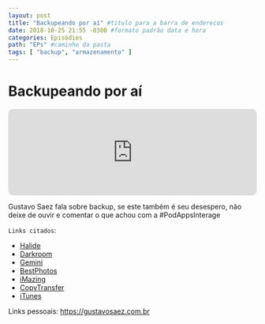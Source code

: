 ```yaml
---
layout: post
title: "Backupeando por aí" #titulo para a barra de enderecos
date: 2018-10-25 21:55 -0300 #formato padrão data e hora
categories: Episódios
path: "EPs" #caminho da pasta
tags: [ "backup", "armazenamento" ]
---
```


# Backupeando por aí

<iframe allow="autoplay *; encrypted-media *; fullscreen *; clipboard-write" frameborder="0" height="175" style="width:100%;max-width:660px;overflow:hidden;border-radius:10px;" sandbox="allow-forms allow-popups allow-same-origin allow-scripts allow-storage-access-by-user-activation allow-top-navigation-by-user-activation" src="https://embed.podcasts.apple.com/us/podcast/podapps/id1434188907?i=1000422601675&theme=auto"></iframe>

Gustavo Saez fala sobre backup, se este também é seu desespero, não deixe de ouvir e comentar o que achou com a #PodAppsInterage

`Links citados`:
- [Halide](https://apple.co/2qb0Z3Z)
- [Darkroom](https://apple.co/2OLsiAu)
- [Gemini](https://apple.co/2D57wpi)
- [BestPhotos](https://apple.co/2yyvUfe)
- [iMazing](https://imazing.com)
- [CopyTransfer](https://www.copytrans.net/)
- [iTunes](https://www.apple.com/itunes/)

Links pessoais:
https://gustavosaez.com.br